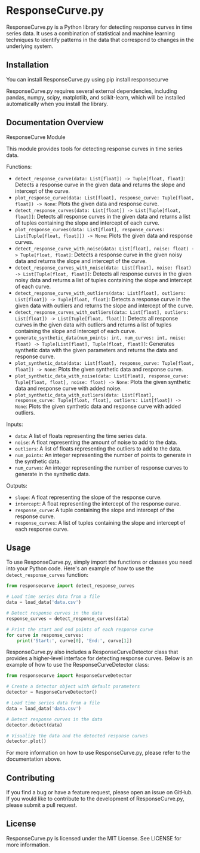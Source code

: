 # ResponseCurve.py

ResponseCurve.py is a Python library for detecting response curves in time series data. It uses a combination of statistical and machine learning techniques to identify patterns in the data that correspond to changes in the underlying system.

## Installation

You can install ResponseCurve.py using pip install responsecurve


ResponseCurve.py requires several external dependencies, including pandas, numpy, scipy, matplotlib, and scikit-learn, which will be installed automatically when you install the library.

## Documentation Overview

ResponseCurve Module

This module provides tools for detecting response curves in time series data.

Functions:
- `detect_response_curve(data: List[float]) -> Tuple[float, float]`: Detects a response curve in the given data and returns the slope and intercept of the curve.
- `plot_response_curve(data: List[float], response_curve: Tuple[float, float]) -> None`: Plots the given data and response curve.
- `detect_response_curves(data: List[float]) -> List[Tuple[float, float]]`: Detects all response curves in the given data and returns a list of tuples containing the slope and intercept of each curve.
- `plot_response_curves(data: List[float], response_curves: List[Tuple[float, float]]) -> None`: Plots the given data and response curves.
- `detect_response_curve_with_noise(data: List[float], noise: float) -> Tuple[float, float]`: Detects a response curve in the given noisy data and returns the slope and intercept of the curve.
- `detect_response_curves_with_noise(data: List[float], noise: float) -> List[Tuple[float, float]]`: Detects all response curves in the given noisy data and returns a list of tuples containing the slope and intercept of each curve.
- `detect_response_curve_with_outliers(data: List[float], outliers: List[float]) -> Tuple[float, float]`: Detects a response curve in the given data with outliers and returns the slope and intercept of the curve.
- `detect_response_curves_with_outliers(data: List[float], outliers: List[float]) -> List[Tuple[float, float]]`: Detects all response curves in the given data with outliers and returns a list of tuples containing the slope and intercept of each curve.
- `generate_synthetic_data(num_points: int, num_curves: int, noise: float) -> Tuple[List[float], Tuple[float, float]]`: Generates synthetic data with the given parameters and returns the data and response curve.
- `plot_synthetic_data(data: List[float], response_curve: Tuple[float, float]) -> None`: Plots the given synthetic data and response curve.
- `plot_synthetic_data_with_noise(data: List[float], response_curve: Tuple[float, float], noise: float) -> None`: Plots the given synthetic data and response curve with added noise.
- `plot_synthetic_data_with_outliers(data: List[float], response_curve: Tuple[float, float], outliers: List[float]) -> None`: Plots the given synthetic data and response curve with added outliers.

Inputs:
- `data`: A list of floats representing the time series data.
- `noise`: A float representing the amount of noise to add to the data.
- `outliers`: A list of floats representing the outliers to add to the data.
- `num_points`: An integer representing the number of points to generate in the synthetic data.
- `num_curves`: An integer representing the number of response curves to generate in the synthetic data.

Outputs:
- `slope`: A float representing the slope of the response curve.
- `intercept`: A float representing the intercept of the response curve.
- `response_curve`: A tuple containing the slope and intercept of the response curve.
- `response_curves`: A list of tuples containing the slope and intercept of each response curve.

## Usage

To use ResponseCurve.py, simply import the functions or classes you need into your Python code. Here's an example of how to use the `detect_response_curves` function:

```python
from responsecurve import detect_response_curves

# Load time series data from a file
data = load_data('data.csv')

# Detect response curves in the data
response_curves = detect_response_curves(data)

# Print the start and end points of each response curve
for curve in response_curves:
    print('Start:', curve[0], 'End:', curve[1])
```

ResponseCurve.py also includes a ResponseCurveDetector class that provides a higher-level interface for detecting response curves. Below is an example of how to use the ResponseCurveDetector class:

```python
from responsecurve import ResponseCurveDetector

# Create a detector object with default parameters
detector = ResponseCurveDetector()

# Load time series data from a file
data = load_data('data.csv')

# Detect response curves in the data
detector.detect(data)

# Visualize the data and the detected response curves
detector.plot()
```

For more information on how to use ResponseCurve.py, please refer to the documentation above.

## Contributing

If you find a bug or have a feature request, please open an issue on GitHub. If you would like to contribute to the development of ResponseCurve.py, please submit a pull request.

## License

ResponseCurve.py is licensed under the MIT License. See LICENSE for more information.